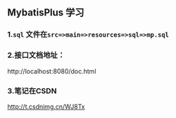 ## MybatisPlus 学习

### 1.`sql` 文件在`src=>main=>resources=>sql=>mp.sql`

### 2.接口文档地址：
http://localhost:8080/doc.html

### 3.笔记在CSDN
http://t.csdnimg.cn/WJ8Tx
